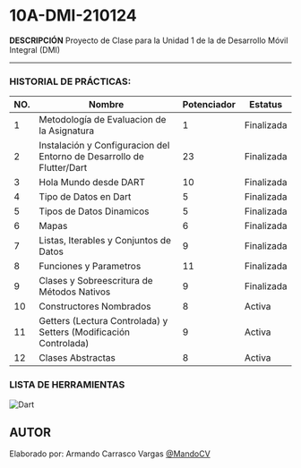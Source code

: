 # 10A-DMI-210124

**DESCRIPCIÓN**
Proyecto de Clase para la Unidad 1 de la  de Desarrollo Móvil Integral (DMI)

--- 
### HISTORIAL DE PRÁCTICAS:

|NO.|Nombre|Potenciador|Estatus|
|--|--|--|--|
|1|Metodología de Evaluacion de la Asignatura|1|Finalizada|
|2|Instalación y Configuracion del Entorno de Desarrollo de Flutter/Dart|23|Finalizada|
|3|Hola Mundo desde DART|10|Finalizada|
|4|Tipo de Datos en Dart|5|Finalizada|
|5|Tipos de Datos Dinamicos|5|Finalizada|
|6|Mapas|6|Finalizada|
|7|Listas, Iterables y Conjuntos de Datos|9|Finalizada|
|8|Funciones y Parametros|11|Finalizada|
|9|Clases y Sobreescritura de Métodos Nativos|9|Finalizada|
|10|Constructores Nombrados|8|Activa|
|11|Getters (Lectura Controlada) y Setters (Modificación Controlada)|9|Activa|
|12|Clases Abstractas|8|Activa|
### LISTA DE HERRAMIENTAS
![Dart](https://img.shields.io/badge/Dart-0175C2?style=for-the-badge&logo=dart&logoColor=white)

## AUTOR
Elaborado por: Armando Carrasco Vargas [@MandoCV](https://github.com/MandoCV)
